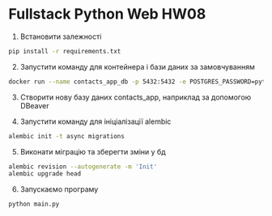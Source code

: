 # Fullstack Python Web HW08

1. Встановити залежності
```bash
pip install -r requirements.txt
```

2. Запустити команду для контейнера і бази даних за замовчуванням
```bash
docker run --name contacts_app_db -p 5432:5432 -e POSTGRES_PASSWORD=python08 -d postgres
```

3. Створити нову базу даних contacts_app, наприклад за допомогою DBeaver


4. Запустити команду для ініціалізації alembic
```bash
alembic init -t async migrations
```
5. Виконати міграцію та зберегти зміни у бд
```bash
alembic revision --autogenerate -m 'Init'
alembic upgrade head
```
6. Запускаємо програму
```bash
python main.py
```